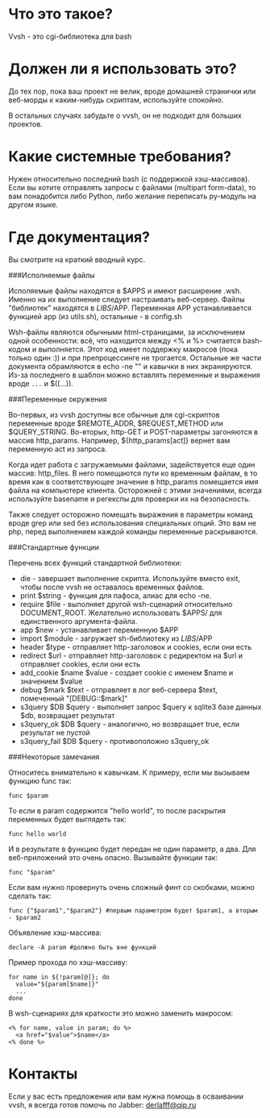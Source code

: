 Что это такое?
=============

Vvsh - это cgi-библиотека для bash

Должен ли я использовать это?
=============

До тех пор, пока ваш проект не велик, вроде домашней странички или веб-морды к каким-нибудь скриптам, используйте спокойно. 

В остальных случаях забудьте о vvsh, он не подходит для больших проектов.

Какие системные требования?
=============

Нужен относительно последний bash (с поддержкой хэш-массивов). Если вы хотите отправлять запросы с файлами (multipart form-data), то вам понадобится либо Python, либо желание переписать py-модуль на другом языке.

Где документация?
=============

Вы смотрите на краткий вводный курс.

###Исполняемые файлы

Исполяемые файлы находятся в $APPS и имеют расширение .wsh. Именно на их выполнение следует настраивать веб-сервер.
Файлы "библиотек" находятся в $LIBS/$APP. Переменная APP устанавливается функцией app (из utils.sh), остальные - в config.sh


Wsh-файлы являются обычными html-страницами, за исключением одной особенности: всё, что находится между <% и %> считается bash-кодом и выполняется.
Этот код имеет поддержку макросов (пока только один :)) и при препроцессинге не трогается. Остальные же части документа обрамляются в echo -ne "" и кавычки в них экранируются. Из-за последнего в шаблон можно вставлять переменные и выражения вроде `...` и $((...)).

###Переменные окружения

Во-первых, из vvsh доступны все обычные для cgi-скриптов переменные вроде $REMOTE\_ADDR, $REQUEST_METHOD или $QUERY\_STRING.
Во-вторых, http-GET и POST-параметры загоняются в массив http\_params. Например, ${http\_params[act]} вернет вам переменную act из запроса.


Когда идет работа с загружаемыми файлами, задействуется еще один массив: http\_files.
В него помещаются пути ко временным файлам, в то время как в соответствующее значение в http\_params помещается имя файла на компьютере клиента. Осторожней с этими значениями, всегда используйте basename и регекспы для проверки их на безопасность.


Также следует осторожно помещать выражения в параметры команд вроде grep или sed без использования специальных опций. Это вам не php, перед выполнением каждой команды переменные раскрываются.

###Стандартные функции

Перечень всех функций стандартной библиотеки:

* die - завершает выполнение скрипта. Используйте вместо exit, чтобы после vvsh не оставалось временных файлов.
* print $string - функция для пафоса, алиас для echo -ne.
* require $file - выполняет другой wsh-сценарий относительно DOCUMENT_ROOT. Желательно использовать $APPS/ для единственного аргумента-файла. 
* app $new - устанавливает переменную $APP
* import $module - загружает sh-библиотеку из $LIBS/$APP
* header $type - отправляет http-заголовок и cookies, если они есть
* redirect $url - отправляет http-заголовок с редиректом на $url и отправляет cookies, если они есть
* add_cookie $name $value - создает cookie с именем $name и значением $value
* debug $mark $text - отправляет в лог веб-сервера $text, помеченный "[DEBUG::$mark]"
* s3query $DB $query - выполняет запрос $query к sqlite3 базе данных $db, возвращает результат
* s3query_ok $DB $query - аналогично, но  возвращает true, если результат не пустой
* s3query_fail $DB $query - противоположно s3query_ok

###Некоторые замечания

Относитесь внимательно к кавычкам. К примеру, если мы вызываем функцию func так:

    func $param
  
То если в param содержится "hello world", то после раскрытия переменных будет выглядеть так:

    func hello world
  
И в результате в функцию будет передан не один параметр, а два. Для веб-приложений это очень опасно. Вызывайте функции так:

    func "$param"
  
Если вам нужно провернуть очень сложный финт со скобками, можно сделать так:

    func {"$param1","$param2"} #первым параметром будет $param1, а вторым - $param2

Объявление хэш-массива:

    declare -A param #должно быть вне функций

Пример прохода по хэш-массиву:

    for name in ${!param[@]}; do
      value="${param[$name]}"
      ...
    done
  
В wsh-сценариях для краткости это можно заменить макросом:

    <% for name, value in param; do %>
      <a href="$value">$name</a>
    <% done %>
 
Контакты
======

Если у вас есть предложения или вам нужна помощь в осваивании vvsh, я всегда готов помочь по Jabber: derlafff@qip.ru